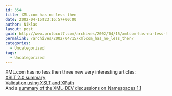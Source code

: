 ```yaml
---
id: 354
title: XML.com has no less then
date: 2002-04-15T23:16:57+00:00
author: Niklas
layout: post
guid: http://www.protocol7.com/archives/2002/04/15/xmlcom-has-no-less-then/
permalink: /archives/2002/04/15/xmlcom_has_no_less_then/
categories:
  - Uncategorized
tags:
  - Uncategorized
---
```

<div class='microid-cf796ebc4d6e0bfc2651aea4e4a4e8e3784b8516'>
  <p>
    XML.com has no less then three new very interesting articles:<br /> <a href="http://www.xml.com/pub/a/2002/04/10/xslt2.html">XSLT 2.0 summary</a><br /> <a href="http://xml.com/pub/a/2002/04/10/beyondwxs.html">Validation using XSLT and XPath</a><br /> And a <a href="http://xml.com/pub/a/2002/04/10/namespaces-1.1.html">summary of the XML-DEV discussions on Namespaces 1.1</a>
  </p>
</div>